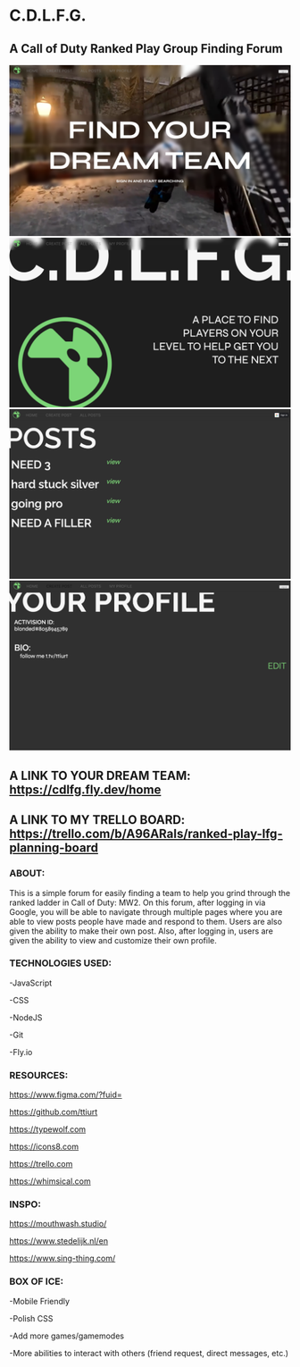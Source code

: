 # C.D.L.F.G.
## A Call of Duty Ranked Play Group Finding Forum

![alt text](/public/rm-pics/Screenshot%202023-04-28%20at%204.12.38%20AM.png)
![alt text](/public/rm-pics/Screenshot%202023-04-28%20at%204.13.00%20AM.png)
![alt text](/public/rm-pics/Screenshot%202023-04-28%20at%204.13.27%20AM.png)
![alt text](/public/rm-pics/Screenshot%202023-04-28%20at%204.14.07%20AM.png)

## A LINK TO YOUR DREAM TEAM: https://cdlfg.fly.dev/home

## A LINK TO MY TRELLO BOARD: https://trello.com/b/A96ARaIs/ranked-play-lfg-planning-board

### ABOUT:

This is a simple forum for easily finding a team to help you grind through the ranked ladder in Call of Duty: MW2. On this forum, after logging in via Google, you will be able to navigate through multiple pages where you are able to view posts people have made and respond to them. Users are also given the ability to make their own post. Also, after logging in, users are given the ability to view and customize their own profile.

### TECHNOLOGIES USED:

-JavaScript

-CSS

-NodeJS

-Git

-Fly.io

### RESOURCES:

https://www.figma.com/?fuid=

https://github.com/ttiurt

https://typewolf.com

https://icons8.com

https://trello.com

https://whimsical.com

### INSPO:

https://mouthwash.studio/

https://www.stedelijk.nl/en

https://www.sing-thing.com/

### BOX OF ICE: 

-Mobile Friendly 

-Polish CSS 

-Add more games/gamemodes

-More abilities to interact with others (friend request, direct messages, etc.)